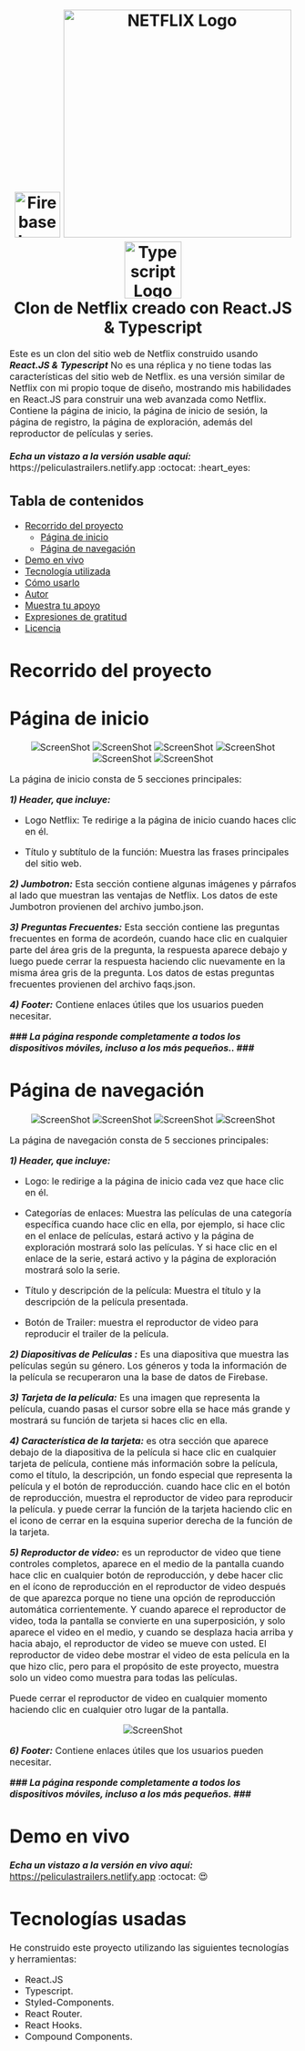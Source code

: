 <h1 align="center">
  <img title="Firebase" src="https://brandslogos.com/wp-content/uploads/images/large/firebase-logo.png" alt="Firebase Logo" width="80" />
  <img title="Netflix" src="https://fhsknightlife.com/wp-content/uploads/2020/04/uVASXqvMzyUrAPfSn9pMtxOC7s89ulzdDKBdtqCP.png" alt="NETFLIX Logo" width="400" />
  <img title="Typescript" src="https://upload.wikimedia.org/wikipedia/commons/thumb/4/4c/Typescript_logo_2020.svg/1200px-Typescript_logo_2020.svg.png" alt="Typescript Logo" width="100" />
  <br>
  Clon de Netflix creado con React.JS & Typescript
</h1>

<p><font size="3">
  Este es un clon del sitio web de Netflix construido usando <strong><em>React.JS & Typescript</em></strong> No es una réplica y no tiene todas las características del sitio web de Netflix. es una versión similar de Netflix con mi propio toque de diseño, mostrando mis habilidades en React.JS para construir una web avanzada como Netflix. Contiene la página de inicio, la página de inicio de sesión, la página de registro, la página de exploración, además del reproductor de películas y series.
  <br><br> 
  <strong><em>Echa un vistazo a la versión usable aquí:</em></strong> https://peliculastrailers.netlify.app :octocat: :heart_eyes:
</p>

## Tabla de contenidos

- [Recorrido del proyecto](#project-walk-through)
  - [Página de inicio](#home-page)
  - [Página de navegación](#browse-page)
- [Demo en vivo](#live-demo)
- [Tecnología utilizada](#technology-used)
- [Cómo usarlo](#how-to-use)
- [Autor](#author)
- [Muestra tu apoyo](#show-your-support)
- [Expresiones de gratitud](#acknowledgments)
- [Licencia](#license)

# Recorrido del proyecto

# Página de inicio

<div align="center"><a name="menu"></a>

![ScreenShot](/public/images/readme/21.png)
![ScreenShot](/public/images/readme/22.png)
![ScreenShot](/public/images/readme/23.png)
![ScreenShot](/public/images/readme/24.png)
![ScreenShot](/public/images/readme/25.png)
![ScreenShot](/public/images/readme/26.png)

</div>

La página de inicio consta de 5 secciones principales:

**_1) Header, que incluye:_**

- Logo Netflix:
  Te redirige a la página de inicio cuando haces clic en él.

- Título y subtítulo de la función:
  Muestra las frases principales del sitio web.

**_2) Jumbotron:_**
Esta sección contiene algunas imágenes y párrafos al lado que muestran las ventajas de Netflix. Los datos de este Jumbotron provienen del archivo jumbo.json.

**_3) Preguntas Frecuentes:_**
Esta sección contiene las preguntas frecuentes en forma de acordeón, cuando hace clic en cualquier parte del área gris de la pregunta, la respuesta aparece debajo y luego puede cerrar la respuesta haciendo clic nuevamente en la misma área gris de la pregunta. Los datos de estas preguntas frecuentes provienen del archivo faqs.json.

**_4) Footer:_**
Contiene enlaces útiles que los usuarios pueden necesitar.

**_### La página responde completamente a todos los dispositivos móviles, incluso a los más pequeños.. ###_**

# Página de navegación

<div align="center"><a name="menu"></a>

![ScreenShot](/public/images/readme/31.jpg)
![ScreenShot](/public/images/readme/32.jpg)
![ScreenShot](/public/images/readme/33.jpg)
![ScreenShot](/public/images/readme/34.jpg)

</div>

La página de navegación consta de 5 secciones principales:

**_1) Header, que incluye:_**

- Logo:
  le redirige a la página de inicio cada vez que hace clic en él.

- Categorías de enlaces:
  Muestra las películas de una categoría específica cuando hace clic en ella, por ejemplo, si hace clic en el enlace de películas, estará activo y la página de exploración mostrará solo las películas. Y si hace clic en el enlace de la serie, estará activo y la página de exploración mostrará solo la serie.

- Título y descripción de la película:
  Muestra el título y la descripción de la película presentada.

- Botón de Trailer:
  muestra el reproductor de video para reproducir el trailer de la película.

**_2) Diapositivas de Películas :_**
Es una diapositiva que muestra las películas según su género. Los géneros y toda la información de la película se recuperaron una la base de datos de Firebase.

**_3) Tarjeta de la película:_**
Es una imagen que representa la película, cuando pasas el cursor sobre ella se hace más grande y mostrará su función de tarjeta si haces clic en ella.

**_4) Característica de la tarjeta:_**
es otra sección que aparece debajo de la diapositiva de la película si hace clic en cualquier tarjeta de película, contiene más información sobre la película, como el título, la descripción, un fondo especial que representa la película y el botón de reproducción. cuando hace clic en el botón de reproducción, muestra el reproductor de video para reproducir la película. y puede cerrar la función de la tarjeta haciendo clic en el icono de cerrar en la esquina superior derecha de la función de la tarjeta.

**_5) Reproductor de video:_**
es un reproductor de video que tiene controles completos, aparece en el medio de la pantalla cuando hace clic en cualquier botón de reproducción, y debe hacer clic en el ícono de reproducción en el reproductor de video después de que aparezca porque no tiene una opción de reproducción automática corrientemente.
Y cuando aparece el reproductor de video, toda la pantalla se convierte en una superposición, y solo aparece el video en el medio, y cuando se desplaza hacia arriba y hacia abajo, el reproductor de video se mueve con usted.
El reproductor de video debe mostrar el video de esta película en la que hizo clic, pero para el propósito de este proyecto, muestra solo un video como muestra para todas las películas.

Puede cerrar el reproductor de video en cualquier momento haciendo clic en cualquier otro lugar de la pantalla.

<div align="center"><a name="menu"></a>

![ScreenShot](/public/images/readme/14.jpg)

</div>

**_6) Footer:_**
Contiene enlaces útiles que los usuarios pueden necesitar.

**_### La página responde completamente a todos los dispositivos móviles, incluso a los más pequeños. ###_**

# Demo en vivo

**_Echa un vistazo a la versión en vivo aquí:_** https://peliculastrailers.netlify.app :octocat: :heart_eyes:

# Tecnologías usadas

He construido este proyecto utilizando las siguientes tecnologías y herramientas:

- React.JS
- Typescript.
- Styled-Components.
- React Router.
- React Hooks.
- Compound Components.
